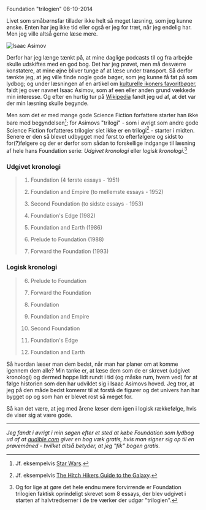 Foundation "trilogien"
08-10-2014


Livet som småbørnsfar tillader ikke helt så meget læsning, som jeg kunne ønske. Enten har jeg ikke tid eller også er jeg for træt, når jeg endelig har. Men jeg ville altså gerne læse mere.

![Isaac Asimov](https://log.logiskhave.dk/static/20141008_isaac-asimov.jpg "Isaac Asimov")

Derfor har jeg længe tænkt på, at mine daglige podcasts til og fra arbejde skulle udskiftes med en god bog. Det har jeg prøvet, men må desværre konstatere, at mine øjne bliver tunge af at læse under transport. Så derfor tænkte jeg, at jeg ville finde nogle gode bøger, som jeg kunne få fat på som lydbog; og under læsningen af en artikel om [kulturelle ikoners favoritbøger](http://kottke.org/14/10/50-cultural-icons-and-their-favorite-books), faldt jeg over navnet Isaac Asimov, som af een eller anden grund vækkede min interesse. Og efter en hurtig tur på [Wikipedia](http://en.wikipedia.org/wiki/Isaac_Asimov) fandt jeg ud af, at det var der min læsning skulle begynde.

Men som det er med mange gode Science Fiction forfattere starter han ikke bare med begyndelsen[^0]; for Asimovs "trilogi" - som i øvrigt som andre gode Science Fiction forfatteres trilogier slet ikke er en trilogi[^1] - starter i midten. Senere er den så blevet udbygget med først to efterfølgere og sidst to for(?)følgere og der er derfor som sådan to forskellige indgange til læsning af hele hans Foundation serie: *Udgivet kronologi* eller *logisk kronologi*.[^2]

### Udgivet kronologi ###
>1) Foundation (4 første essays - 1951)    
>2) Foundation and Empire (to mellemste essays - 1952)    
>3) Second Foundation (to sidste essays - 1953)   
>    
>4) Foundation's Edge (1982)    
>5) Foundation and Earth (1986)    
>    
>6) Prelude to Foundation (1988)    
>7) Forward the Foundation (1993)    


### Logisk kronologi ###
>6) Prelude to Foundation   
>7) Forward the Foundation    
>   
>1) Foundation    
>2) Foundation and Empire    
>3) Second Foundation    
>   
>4) Foundation's Edge    
>5) Foundation and Earth    

Så hvordan læser man dem bedst, når man har planer om at komme igennem dem alle? Min tanke er, at læse dem som de er skrevet (udgivet kronologi) og dermed hoppe lidt rundt i tid (og måske rum, hvem ved) for at følge historien som den har udviklet sig i Isaac Asimovs hoved. Jeg tror, at jeg på den måde bedst komemr til at forstå de figurer og det univers han har bygget op og som han er blevet rost så meget for.

Så kan det være, at jeg med årene læser dem igen i logisk rækkefølge, hvis de viser sig at være gode. <i class="fa fa-book"></i>

------

*Jeg fandt i øvrigt i min søgen efter et sted at købe Foundation som lydbog ud af at [audible.com](http://www.audible.com/) giver en bog væk gratis, hvis man signer sig op til en prøvemåned - hvilket altså betyder, at jeg "fik" bogen gratis. <i class="fa fa-thumbs-up"></i>*

[^0]: Jf. eksempelvis [Star Wars](http://en.wikipedia.org/wiki/Star_Wars#Production_history).
[^1]: Jf. eksempelvis [The Hitch Hikers Guide to the Galaxy](http://en.wikipedia.org/wiki/The_Hitchhiker's_Guide_to_the_Galaxy#Novels).
[^2]: Og for lige at gøre det hele endnu mere forvirrende er Foundation trilogien faktisk oprindeligt skrevet som 8 essays, der blev udgivet i starten af halvtredserner i de tre værker der udgør "trilogien".
